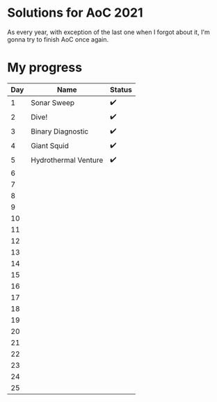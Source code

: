 # Solutions for AoC 2021
As every year, with exception of the last one when I forgot about it, I'm gonna try to finish AoC once again.
# My progress
| Day 	| Name        	        | Status             	|
|-----	|--------------------   |--------------------   |
| 1   	| Sonar Sweep 	        | :heavy_check_mark: 	|
| 2   	| Dive!      	        | :heavy_check_mark:   	|
| 3   	| Binary Diagnostic     | :heavy_check_mark:   	|
| 4   	| Giant Squid           | :heavy_check_mark:   	|
| 5   	| Hydrothermal Venture  | :heavy_check_mark:   	|
| 6   	|             	|                    	|
| 7   	|             	|                    	|
| 8   	|             	|                    	|
| 9   	|             	|                    	|
| 10  	|             	|                    	|
| 11  	|             	|                    	|
| 12  	|             	|                    	|
| 13  	|             	|                    	|
| 14  	|             	|                    	|
| 15  	|             	|                    	|
| 16  	|             	|                    	|
| 17  	|             	|                    	|
| 18  	|             	|                    	|
| 19  	|             	|                    	|
| 20  	|             	|                    	|
| 21  	|             	|                    	|
| 22  	|             	|                    	|
| 23  	|             	|                    	|
| 24  	|             	|                    	|
| 25  	|             	|                    	|